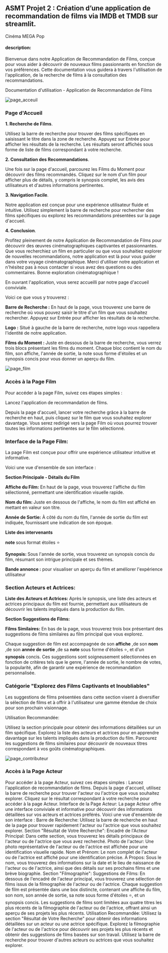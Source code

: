 ## ASMT Projet 2 : Création d’une application de recommandation de films via IMDB et TMDB sur streamlit. 

Cinéma MEGA Pop 

####  description: 

Bienvenue dans notre Application de Recommandation de Films, conçue pour vous aider à découvrir de nouveaux films passionnants en fonction de vos préférences. Cette documentation vous guidera à travers l'utilisation de l'application, de la recherche de films à la consultation des recommandations.

Documentation d'utilisation - Application de Recommandation de Films

![page_acceuil](picture/page_acceuil.png)

### Page d'Accueil
<strong>1. Recherche de Films</strong>.</p>

Utilisez la barre de recherche pour trouver des films spécifiques en saisissant le titre dans la zone de recherche. Appuyez sur Entrée pour afficher les résultats de la recherche. Les résultats seront affichés sous forme de liste de films correspondant à votre recherche.

<strong>2. Consultation des Recommandations</strong>.</p>
Une fois sur la page d'accueil, parcourez les Films du Moment pour découvrir des films recommandés. Cliquez sur le nom d'un film pour afficher plus de détails, y compris le synopsis complet, les avis des utilisateurs et d'autres informations pertinentes.

<strong>3. Navigation Facile</strong>.</p>
Notre application est conçue pour une expérience utilisateur fluide et intuitive. Utilisez simplement la barre de recherche pour rechercher des films spécifiques ou explorez les recommandations présentées sur la page d'accueil.

<strong>4. Conclusion</strong>.</p>

Profitez pleinement de notre Application de Recommandation de Films pour découvrir des œuvres cinématographiques captivantes et passionnantes. Que vous recherchiez un film en particulier ou que vous souhaitiez explorer de nouvelles recommandations, notre application est là pour vous guider dans votre voyage cinématographique.
Merci d'utiliser notre application et n'hésitez pas à nous contacter si vous avez des questions ou des commentaires. Bonne exploration cinématographique !

En ouvrant l'application, vous serez accueilli par notre page d'accueil conviviale.

Voici ce que vous y trouverez :

<p><b>Barre de Recherche :</b>  En haut de la page, vous trouverez une barre de recherche où vous pouvez saisir le titre d'un film que vous souhaitez rechercher. Appuyez sur Entrée pour afficher les résultats de la recherche.
<p><b>Logo :</b>  Situé à gauche de la barre de recherche, notre logo vous rappellera l'identité de notre application.
<p><b>Films du Moment : </b> Juste en dessous de la barre de recherche, vous verrez trois blocs présentant les films du moment. Chaque bloc contient le nom du film, son affiche, l'année de sortie, la note sous forme d'étoiles et un synopsis concis pour vous donner un aperçu du film.

![page_film](picture/page_film.png)

### Accès à la Page Film

Pour accéder à la page Film, suivez ces étapes simples :

Lancez l'application de recommandation de films.

Depuis la page d'accueil, lancer votre recherche grâce à la barre de recherche en haut, puis cliquez sur le film que vous souhaitez explorer davantage.
Vous serez redirigé vers la page Film où vous pourrez trouver toutes les informations pertinentes sur le film sélectionné.

### Interface de la Page Film:

La page Film est conçue pour offrir une expérience utilisateur intuitive et informative. 

Voici une vue d'ensemble de son interface :

<p><b> Section Principale - Détails du Film</b>
  
<p><b>Affiche du Film:</b> En haut de la page, vous trouverez l'affiche du film sélectionné, permettant une identification visuelle rapide.
<p><b>Nom du film: </b> Juste en dessous de l'affiche, le nom du film est affiché en mettant en valeur son titre.
<p><b>Année de Sortie:</b>  À côté du nom du film, l'année de sortie du film est indiquée, fournissant une indication de son époque.
<p><b>Liste des intervenants </b> 
<p><b>note </b> sous format étoiles ⭐
<p><b>Synopsis: </b> Sous l'année de sortie, vous trouverez un synopsis concis du film, résumant son intrigue principale et ses thèmes.
<p><b>Bande annonce :</b>  pour visualiser un aperçu du film et améliorer l'expérience utilisateur

  
### Section Acteurs et Actrices:
  
<p><b>Liste des Acteurs et Actrices: </b> Après le synopsis, une liste des acteurs et actrices principaux du film est fournie, permettant aux utilisateurs de découvrir les talents impliqués dans la production du film.
<p><b>Section Suggestions de Films:</b>

<p><b>Films Similaires:</b> En bas de la page, vous trouverez trois box présentant des suggestions de films similaires au film principal que vous explorez.
  
Chaque suggestion de film est accompagnée de son <b>affiche</b> ,de son <b>nom</b> ,de son <b>année de sortie</b> ,de sa <b> note</b> sous forme d'étoiles ⭐, et d'un <b>synopsis</b> concis.
Ces suggestions sont soigneusement sélectionnées en fonction de critères tels que le genre, l'année de sortie, le nombre de votes, la popularité, afin de garantir une expérience de recommandation personnalisée.


### Catégorie "Explorez des Films Captivants et Inoubliables"

Les suggestions de films présentées dans cette section visent à diversifier la sélection de films et à offrir à l'utilisateur une gamme étendue de choix pour son prochain visionnage.

Utilisation Recommandée:

Utilisez la section principale pour obtenir des informations détaillées sur un film spécifique.
Explorez la liste des acteurs et actrices pour en apprendre davantage sur les talents impliqués dans la production du film.
Parcourez les suggestions de films similaires pour découvrir de nouveaux titres correspondant à vos goûts cinématographiques.

![page_contributeur](picture/page_contributeur.png)


### Accès à la Page Acteur

Pour accéder à la page Acteur, suivez ces étapes simples :
Lancez l'application de recommandation de films.
Depuis la page d'accueil, utilisez la barre de recherche pour trouver l'acteur ou l'actrice que vous souhaitez explorer.
Cliquez sur le résultat correspondant à votre recherche pour accéder à la page Acteur.
Interface de la Page Acteur:
La page Acteur offre une interface conviviale et informative pour découvrir des informations détaillées sur vos acteurs et actrices préférés. Voici une vue d'ensemble de son interface :
Barre de Recherche:
Utilisez la barre de recherche en haut de la page pour trouver rapidement l'acteur ou l'actrice que vous souhaitez explorer.
Section "Résultat de Votre Recherche":
Encadré de l'Acteur Principal: Dans cette section, vous trouverez les détails principaux de l'acteur ou de l'actrice que vous avez recherché.
Photo de l'acteur: Une photo représentative de l'acteur ou de l'actrice est affichée pour une identification visuelle rapide.
Nom et Prénom: Le nom complet de l'acteur ou de l'actrice est affiché pour une identification précise.
À Propos: Sous le nom, vous trouverez des informations sur la date et le lieu de naissance de l'acteur ou de l'actrice, ainsi que des détails sur ses prochains films et une brève biographie.
Section "Filmographie":
Suggestions de Films: En dessous de l'encadré de l'acteur principal, vous trouverez une sélection de films issus de la filmographie de l'acteur ou de l'actrice.
Chaque suggestion de film est présentée dans une box distincte, contenant une affiche du film, son nom, son année de sortie, sa note sous forme d'étoiles ⭐, et un synopsis concis.
Les suggestions de films sont limitées aux quatre titres les plus récents de la filmographie de l'acteur ou de l'actrice, offrant ainsi un aperçu de ses projets les plus récents.
Utilisation Recommandée:
Utilisez la section "Résultat de Votre Recherche" pour obtenir des informations détaillées sur un acteur ou une actrice spécifique.
Explorez la filmographie de l'acteur ou de l'actrice pour découvrir ses projets les plus récents et obtenir des suggestions de films basées sur son travail.
Utilisez la barre de recherche pour trouver d'autres acteurs ou actrices que vous souhaitez explorer.
